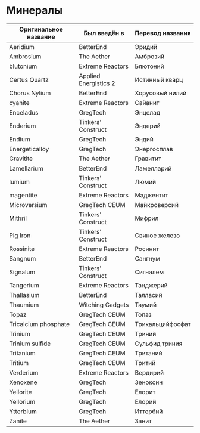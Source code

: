 # Минералы

| Оригинальное название | Был введён в | Перевод названия |
| --- | --- | --- |
| Aeridium             | BetterEnd             | Эридий           |
| Ambrosium            | The Aether            | Амброзий         |
| blutonium            | Extreme Reactors      | Блютоний         |
| Certus Quartz        | Applied Energistics 2 | Истинный кварц   |
| Chorus Nylium        | BetterEnd             | Хорусовый нилий  |
| cyanite              | Extreme Reactors      | Сайанит          |
| Enceladus            | GregTech              | Энцелад          |
| Enderium             | Tinkers' Construct    | Эндерий          |
| Endium               | GregTech              | Эндий            |
| Energeticalloy       | GregTech              | Энергосплав      |
| Gravitite            | The Aether            | Гравитит         |
| Lamellarium          | BetterEnd             | Ламелларий       |
| lumium               | Tinkers' Construct    | Люмий            |
| magentite            | Extreme Reactors      | Маджентит        |
| Microversium         | GregTech CEUM         | Майкроверсий     |
| Mithril              | Tinkers' Construct    | Мифрил           |
| Pig Iron             | Tinkers' Construct    | Свиное железо    |
| Rossinite            | Extreme Reactors      | Росинит          |
| Sangnum              | BetterEnd             | Сангнум          |
| Signalum             | Tinkers' Construct    | Сигналем         |
| Tangerium            | Extreme Reactors      | Танджерий        |
| Thallasium           | BetterEnd             | Талласий         |
| Thaumium             | Witching Gadgets      | Таумий           |
| Topaz                | GregTech CEUM         | Топаз            |
| Tricalcium phosphate | GregTech CEUM         | Трикальцийфосфат |
| Trinium              | GregTech CEUM         | Триний           |
| Trinium sulfide      | GregTech CEUM         | Сульфид триния   |
| Tritanium            | GregTech CEUM         | Тританий         |
| Tritium              | GregTech CEUM         | Тритий           |
| Verderium            | Extreme Reactors      | Вердирий         |
| Xenoxene             | GregTech              | Зеноксин         |
| Yellorite            | GregTech              | Елорит           |
| Yellorium            | GregTech              | Елорий           |
| Ytterbium            | GregTech              | Иттербий         |
| Zanite               | The Aether            | Занит            |
